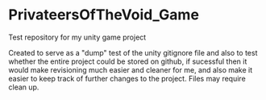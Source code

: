 # PrivateersOfTheVoid_Game
Test repository for my unity game project

Created to serve as a "dump" test of the unity gitignore file and also to test whether the entire project could be stored on github, if sucessful then it would make revisioning much easier and cleaner for me, and also make it easier to keep track of further changes to the project. Files may require clean up.
